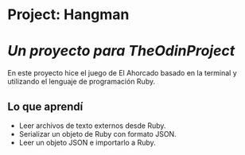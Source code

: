 # Project: Hangman

# _Un proyecto para TheOdinProject_

En este proyecto hice el juego de El Ahorcado basado en la terminal y utilizando el lenguaje de programación Ruby.

## Lo que aprendí

- Leer archivos de texto externos desde Ruby.
- Serializar un objeto de Ruby con formato JSON.
- Leer un objeto JSON e importarlo a Ruby.
